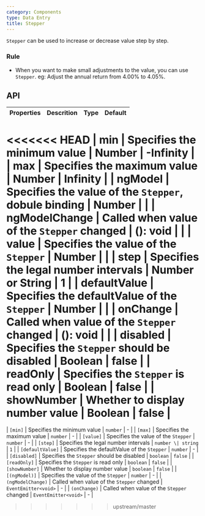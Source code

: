 ```yaml
---
category: Components
type: Data Entry
title: Stepper
---
```


`Stepper` can be used to increase or decrease value step by step.

### Rule
- When you want to make small adjustments to the value, you can use `Stepper`. eg: Adjust the annual return from 4.00% to 4.05%.

## API

Properties | Descrition | Type | Default
-----------|------------|------|--------
<<<<<<< HEAD
| min     | Specifies the minimum value   | Number | -Infinity        |
| max     | Specifies the maximum value       | Number      | Infinity           |
| ngModel     | Specifies the value of the `Stepper`, dobule binding       | Number      | <span> </span> |
| ngModelChange     | Called when value of the `Stepper` changed      | (): void      |   <span> </span>     |
| value     | Specifies the value of the `Stepper`       | Number      | <span> </span> |
| step     | Specifies the legal number intervals  | Number or String      |  1      |
| defaultValue     | Specifies the defaultValue of the `Stepper`       | Number      |    <span> </span>   |
| onChange     | Called when value of the `Stepper` changed      | (): void      |   <span> </span>     |
| disabled     | Specifies the `Stepper` should be disabled      | Boolean      |      false      |
| readOnly     | Specifies the `Stepper` is read only       | Boolean      |      false      |
| showNumber   | Whether to display number value  | Boolean      |      false      |
=======
| `[min]` | Specifies the minimum value | `number` | - |
| `[max]` | Specifies the maximum value | `number` | - |
| `[value]` | Specifies the value of the `Stepper` | `number` | - |
| `[step]` | Specifies the legal number intervals | `number \| string` | `1` |
| `[defaultValue]` | Specifies the defaultValue of the `Stepper` | `number` | - |
| `[disabled]` | Specifies the `Stepper` should be disabled | `boolean` | `false` |
| `[readOnly]` | Specifies the `Stepper` is read only | `boolean` | `false` |
| `[showNumber]` | Whether to display number value | `boolean` | `false` |
| `[(ngModel)]` | Specifies the value of the `Stepper` | `number` | - |
| `(ngModelChange)` | Called when value of the `Stepper` changed | `EventEmitter<void>` | - |
| `(onChange)` | Called when value of the `Stepper` changed | `EventEmitter<void>` | - |
>>>>>>> upstream/master
